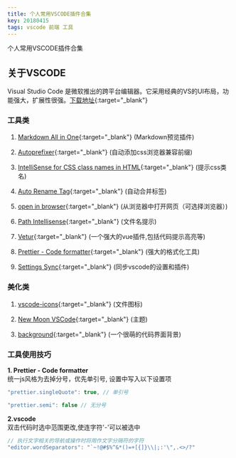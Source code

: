 ```yaml
---
title: 个人常用VSCODE插件合集
key: 20180415
tags: vscode 前端 工具
---
```


个人常用VSCODE插件合集

<!--more-->

## 关于VSCODE ##

Visual Studio Code 是微软推出的跨平台编辑器。它采用经典的VS的UI布局，功能强大，扩展性很强。[下载地址](https://code.visualstudio.com/){:target="_blank"}

### 工具类 ###

1. [Markdown All in One](https://marketplace.visualstudio.com/items?itemName=yzhang.markdown-all-in-one){:target="_blank"} (Markdown预览插件)


2. [Autoprefixer](https://marketplace.visualstudio.com/items?itemName=mrmlnc.vscode-autoprefixer){:target="_blank"} (自动添加css浏览器兼容前缀)


3. [IntelliSense for CSS class names in HTML](https://marketplace.visualstudio.com/items?itemName=Zignd.html-css-class-completion){:target="_blank"} (提示css类名)


4. [Auto Rename Tag](https://marketplace.visualstudio.com/items?itemName=formulahendry.auto-rename-tag){:target="_blank"} (自动合并标签)

5. [open in browser](https://marketplace.visualstudio.com/items?itemName=techer.open-in-browser){:target="_blank"} (从浏览器中打开网页（可选择浏览器）)

6. [Path Intellisense](https://marketplace.visualstudio.com/items?itemName=christian-kohler.path-intellisense){:target="_blank"} (文件名提示)

7. [Vetur](https://marketplace.visualstudio.com/items?itemName=octref.vetur){:target="_blank"} (一个强大的vue插件,包括代码提示高亮等)

8. [Prettier - Code formatter](https://marketplace.visualstudio.com/items?itemName=esbenp.prettier-vscode){:target="_blank"} (强大的格式化工具)

9. [Settings Sync](https://marketplace.visualstudio.com/items?itemName=Shan.code-settings-sync){:target="_blank"} (同步vscode的设置和插件)


### 美化类 ###

1. [vscode-icons](https://marketplace.visualstudio.com/items?itemName=robertohuertasm.vscode-icons){:target="_blank"} (文件图标)

2. [New Moon VSCode](https://marketplace.visualstudio.com/items?itemName=taniarascia.new-moon-vscode){:target="_blank"} (主题)

3. [background](https://marketplace.visualstudio.com/items?itemName=shalldie.background){:target="_blank"} (一个很萌的代码界面背景)


### 工具使用技巧 ###
**1. Prettier - Code formatter**  
统一js风格为去掉分号，优先单引号, 设置中写入以下设置项

```javascript
"prettier.singleQuote": true, // 单引号

"prettier.semi": false // 无分号
```
**2.vscode**  
双击代码时选中范围更改,使连字符'-'可以被选中
```javascript
// 执行文字相关的导航或操作时将用作文字分隔符的字符
"editor.wordSeparators": "`~!@#$%^&*()=+[{]}\\|;:'\",.<>/?"
```